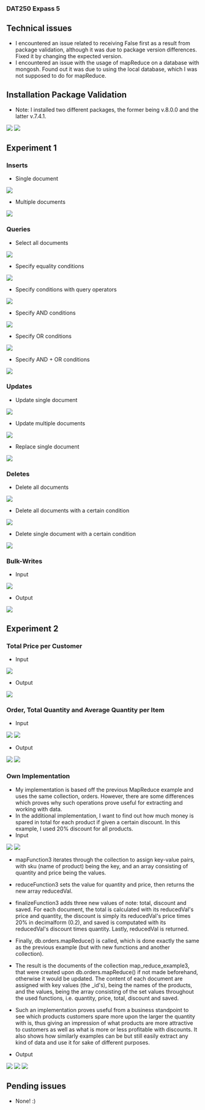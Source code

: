 ### DAT250 Expass 5

## Technical issues
- I encountered an issue related to receiving False first as a result from package validation, although it was due to package version differences. Fixed it by changing the expected version.
- I encountered an issue with the usage of mapReduce on a database with mongosh. Found out it was due to using the local database, which I was not supposed to do for mapReduce.

## Installation Package Validation
- Note: I installed two different packages, the former being v.8.0.0 and the latter v.7.4.1.
<img src="/screenshot/installation_package_validation_v8.png">
<img src="/screenshot/installation_package_validation_v7.png">

## Experiment 1

### Inserts
- Single document
<img src="/screenshot/insert_one.png">

- Multiple documents
<img src="/screenshot/insert_multiple.png">

### Queries
- Select all documents
<img src="/screenshot/find_all.png">

- Specify equality conditions
<img src="/screenshot/find_of.png">

- Specify conditions with query operators
<img src="/screenshot/find_of_multiple.png">

- Specify AND conditions
<img src="/screenshot/and.png">

- Specify OR conditions
<img src="/screenshot/or.png">

- Specify AND + OR conditions
<img src="/screenshot/and_or.png">

### Updates
- Update single document
<img src="/screenshot/update_single_doc.png">

- Update multiple documents
<img src="/screenshot/update_multiple_docs.png">

- Replace single document
<img src="/screenshot/replace_doc.png">

### Deletes
- Delete all documents
<img src="/screenshot/del_docs.png">

- Delete all documents with a certain condition
<img src="/screenshot/del_spec_docs.png">

- Delete single document with a certain condition 
<img src="/screenshot/del_spec_doc.png">

### Bulk-Writes
- Input
<img src="/screenshot/bulkWrite_input.png">

- Output
<img src="/screenshot/bulkWrite_output.png">

## Experiment 2

### Total Price per Customer
- Input
<img src="/screenshot/mapReduce1.png">

- Output
<img src="/screenshot/mapReduceProof1.png">

### Order, Total Quantity and Average Quantity per Item
- Input
<img src="/screenshot/mapReduce2_1.png">
<img src="/screenshot/mapReduce2_2.png">

- Output
<img src="/screenshot/mapReduceProof2_1.png">
<img src="/screenshot/mapReduceProof2_2.png">

### Own Implementation
- My implementation is based off the previous MapReduce example and uses the same collection, orders. However, there are some differences which proves why such operations prove useful for extracting and working with data.
- In the additional implementation, I want to find out how much money is spared in total for each product if given a certain discount. In this example, I used 20% discount for all products. 
- Input
<img src="/screenshot/mapReduce3_1.png">
<img src="/screenshot/mapReduce3_2.png">

- mapFunction3 iterates through the collection to assign key-value pairs, with sku (name of product) being the key, and an array consisting of quantity and price being the values.
- reduceFunction3 sets the value for quantity and price, then returns the new array reducedVal.
- finalizeFunction3 adds three new values of note: total, discount and saved. For each document, the total is calculated with its reducedVal's price and quantity, the discount is simply its reducedVal's price times 20% in decimalform (0.2), and saved is computated with its reducedVal's discount times quantity. Lastly, reducedVal is returned.
- Finally, db.orders.mapReduce() is called, which is done exactly the same as the previous example (but with new functions and another collection).
- The result is the documents of the collection map_reduce_example3, that were created upon db.orders.mapReduce() if not made beforehand, otherwise it would be updated. The content of each document are assigned with key values (the _id's), being the names of the products, and the values, being the array consisting of the set values throughout the used functions, i.e. quantity, price, total, discount and saved.
- Such an implementation proves useful from a business standpoint to see which products customers spare more upon the larger the quantity with is, thus giving an impression of what products are more attractive to customers as well as what is more or less profitable with discounts. It also shows how similarly examples can be but still easily extract any kind of data and use it for sake of different purposes.

- Output
<img src="/screenshot/mapReduceProof3_1.png">
<img src="/screenshot/mapReduceProof3_2.png">
<img src="/screenshot/mapReduceProof3_3.png">

## Pending issues
- None! :)
